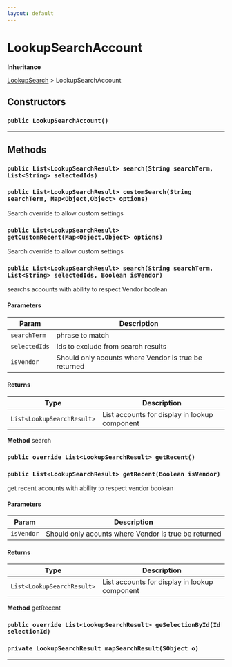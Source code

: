 ```yaml
---
layout: default
---
```

# LookupSearchAccount

**Inheritance**

[LookupSearch](./LookupSearch.md)
 &gt; 
LookupSearchAccount

## Constructors
### `public LookupSearchAccount()`
---
## Methods
### `public List<LookupSearchResult> search(String searchTerm, List<String> selectedIds)`
### `public List<LookupSearchResult> customSearch(String searchTerm, Map<Object,Object> options)`

Search override to allow custom settings

### `public List<LookupSearchResult> getCustomRecent(Map<Object,Object> options)`

Search override to allow custom settings

### `public List<LookupSearchResult> search(String searchTerm, List<String> selectedIds, Boolean isVendor)`

searchs accounts with ability to respect Vendor boolean

#### Parameters

|Param|Description|
|---|---|
|`searchTerm`|phrase to match|
|`selectedIds`|Ids to exclude from search results|
|`isVendor`|Should only acounts where Vendor is true be returned|

#### Returns

|Type|Description|
|---|---|
|`List<LookupSearchResult>`|List<LookupSearchResult> accounts for display in lookup component|


**Method** search

### `public override List<LookupSearchResult> getRecent()`
### `public List<LookupSearchResult> getRecent(Boolean isVendor)`

get recent accounts with ability to respect vendor boolean

#### Parameters

|Param|Description|
|---|---|
|`isVendor`|Should only acounts where Vendor is true be returned|

#### Returns

|Type|Description|
|---|---|
|`List<LookupSearchResult>`|List<LookupSearchResult> accounts for display in lookup component|


**Method** getRecent

### `public override List<LookupSearchResult> geSelectionById(Id selectionId)`
### `private LookupSearchResult mapSearchResult(SObject o)`
---
